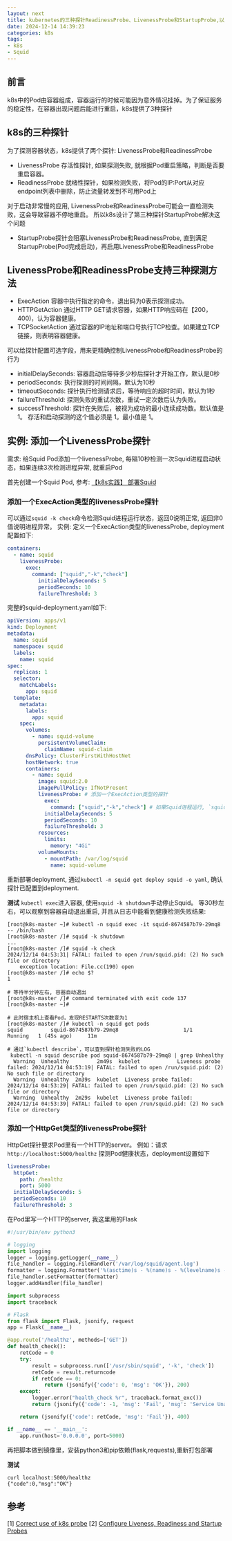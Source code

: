 ```yaml
---
layout: next
title: kubernetes的三种探针ReadinessProbe、LivenessProbe和StartupProbe,以及使用示例
date: 2024-12-14 14:39:23
categories: k8s
tags: 
- k8s
- Squid
---
```


## 前言
k8s中的Pod由容器组成，容器运行的时候可能因为意外情况挂掉。为了保证服务的稳定性，在容器出现问题后能进行重启，k8s提供了3种探针

## k8s的三种探针
为了探测容器状态，k8s提供了两个探针: LivenessProbe和ReadinessProbe
* LivenessProbe 存活性探针, 如果探测失败, 就根据Pod重启策略，判断是否要重启容器。
* ReadinessProbe 就绪性探针，如果检测失败，将Pod的IP:Port从对应endpoint列表中删除，防止流量转发到不可用Pod上

对于启动非常慢的应用, LivenessProbe和ReadinessProbe可能会一直检测失败，这会导致容器不停地重启。 所以k8s设计了第三种探针StartupProbe解决这个问题
* StartupProbe探针会阻塞LivenessProbe和ReadinessProbe, 直到满足StartupProbe(Pod完成启动)，再启用LivenessProbe和ReadinessProbe

<!-- more -->

## LivenessProbe和ReadinessProbe支持三种探测方法
* ExecAction 容器中执行指定的命令，退出码为0表示探测成功。
* HTTPGetAction 通过HTTP GET请求容器，如果HTTP响应码在【200，400)，认为容器健康。
* TCPSocketAction 通过容器的IP地址和端口号执行TCP检查。如果建立TCP链接，则表明容器健康。

可以给探针配置可选字段，用来更精确控制LivenessProbe和ReadinessProbe的行为
* initialDelaySeconds: 容器启动后等待多少秒后探针才开始工作，默认是0秒
* periodSeconds: 执行探测的时间间隔，默认为10秒
* timeoutSeconds: 探针执行检测请求后，等待响应的超时时间，默认为1秒
* failureThreshold: 探测失败的重试次数，重试一定次数后认为失败。
* successThreshold: 探针在失败后，被视为成功的最小连续成功数。默认值是 1。 存活和启动探测的这个值必须是 1。最小值是 1。


## 实例: 添加一个LivenessProbe探针
需求: 给Squid Pod添加一个livenessProbe, 每隔10秒检测一次Squid进程启动状态，如果连续3次检测进程异常, 就重启Pod

首先创建一个Squid Pod, 参考: [【k8s实践】 部署Squid](https://pcj600.github.io/2024/1208145435.html)

### 添加一个ExecAction类型的livenessProbe探针
可以通过`squid -k check`命令检测Squid进程运行状态，返回0说明正常, 返回非0值说明进程异常。 
实例: 定义一个ExecAction类型的livenessProbe, deployment配置如下:
```yaml
containers:
  - name: squid
    livenessProbe:
      exec:
        command: ["squid","-k","check"]
          initialDelaySeconds: 5
          periodSeconds: 10
          failureThreshold: 3
```

完整的squid-deployment.yaml如下:
```yaml
apiVersion: apps/v1
kind: Deployment
metadata:
  name: squid
  namespace: squid
  labels:
    name: squid
spec:
  replicas: 1
  selector:
    matchLabels:
      app: squid
  template:
    metadata:
      labels:
        app: squid
    spec:
      volumes:
        - name: squid-volume
          persistentVolumeClaim:
            claimName: squid-claim
      dnsPolicy: ClusterFirstWithHostNet
      hostNetwork: true
      containers:
        - name: squid
          image: squid:2.0
          imagePullPolicy: IfNotPresent
          livenessProbe: # 添加一个ExecAction类型的探针
            exec:
              command: ["squid","-k","check"] # 如果Squid进程运行, `squid -k check`返回0; 否则返回非0值
            initialDelaySeconds: 5
            periodSeconds: 10
            failureThreshold: 3
          resources:
            limits:
              memory: "4Gi"
          volumeMounts:
            - mountPath: /var/log/squid
              name: squid-volume
```
重新部署deployment, 通过`kubectl -n squid get deploy squid -o yaml`, 确认探针已配置到deployment.

**测试**
`kubectl exec`进入容器, 使用`squid -k shutdown`手动停止Squid。 等30秒左右，可以观察到容器自动退出重启, 并且从日志中能看到健康检测失败结果:
```
[root@k8s-master ~]# kubectl -n squid exec -it squid-8674587b79-29mq8 -- /bin/bash
[root@k8s-master /]# squid -k shutdown
...
[root@k8s-master /]# squid -k check
2024/12/14 04:53:31| FATAL: failed to open /run/squid.pid: (2) No such file or directory
    exception location: File.cc(190) open
[root@k8s-master /]# echo $?
1

# 等待半分钟左右, 容器自动退出
[root@k8s-master /]# command terminated with exit code 137
[root@k8s-master ~]#

# 此时宿主机上查看Pod，发现RESTARTS次数变为1
[root@k8s-master /]# kubectl -n squid get pods  
squid         squid-8674587b79-29mq8                     1/1     Running   1 (45s ago)     11m

# 通过`kubectl describe`，可以查到探针检测失败的LOG
 kubectl -n squid describe pod squid-8674587b79-29mq8 | grep Unhealthy
  Warning  Unhealthy         2m49s  kubelet            Liveness probe failed: 2024/12/14 04:53:19| FATAL: failed to open /run/squid.pid: (2) No such file or directory
  Warning  Unhealthy  2m39s  kubelet  Liveness probe failed: 2024/12/14 04:53:29| FATAL: failed to open /run/squid.pid: (2) No such file or directory
  Warning  Unhealthy  2m29s  kubelet  Liveness probe failed: 2024/12/14 04:53:39| FATAL: failed to open /run/squid.pid: (2) No such file or directory
```

### 添加一个HttpGet类型的livenessProbe探针
HttpGet探针要求Pod里有一个HTTP的server。 例如：请求`http://localhost:5000/healthz` 探测Pod健康状态，deployment设置如下
```yaml
livenessProbe:
  httpGet:
    path: /healthz
    port: 5000
  initialDelaySeconds: 5
  periodSeconds: 10
  failureThreshold: 3
```
在Pod里写一个HTTP的server, 我这里用的Flask
```py
#!/usr/bin/env python3

# logging
import logging
logger = logging.getLogger(__name__)
file_handler = logging.FileHandler('/var/log/squid/agent.log')
formatter = logging.Formatter('%(asctime)s - %(name)s - %(levelname)s - %(message)s')
file_handler.setFormatter(formatter)
logger.addHandler(file_handler)

import subprocess
import traceback

# Flask
from flask import Flask, jsonify, request
app = Flask(__name__)

@app.route('/healthz', methods=['GET'])
def health_check():
    retCode = 0
    try:
        result = subprocess.run(['/usr/sbin/squid', '-k', 'check'])
        retCode = result.returncode
        if retCode == 0:
            return (jsonify({'code': 0, 'msg': 'OK'}), 200)
    except:
        logger.error("health_check %r", traceback.format_exc())
        return (jsonify({'code': -1, 'msg': 'Fail', 'msg': 'Service Unavailable'}), 500)

    return (jsonify({'code': retCode, 'msg': 'Fail'}), 400)

if __name__ == '__main__':
    app.run(host='0.0.0.0', port=5000)
```
再把脚本做到镜像里，安装python3和pip依赖(flask,requests),重新打包部署

**测试**
```
curl localhost:5000/healthz
{"code":0,"msg":"OK"}
```


## 参考
[1] [Correct use of k8s probe](https://juejin-cn.translate.goog/post/7018950464964132877?_x_tr_sl=zh-CN&_x_tr_tl=en&_x_tr_hl=en&_x_tr_pto=sc&_x_tr_hist=true)
[2] [Configure Liveness, Readiness and Startup Probes](https://kubernetes.io/docs/tasks/configure-pod-container/configure-liveness-readiness-startup-probes/)